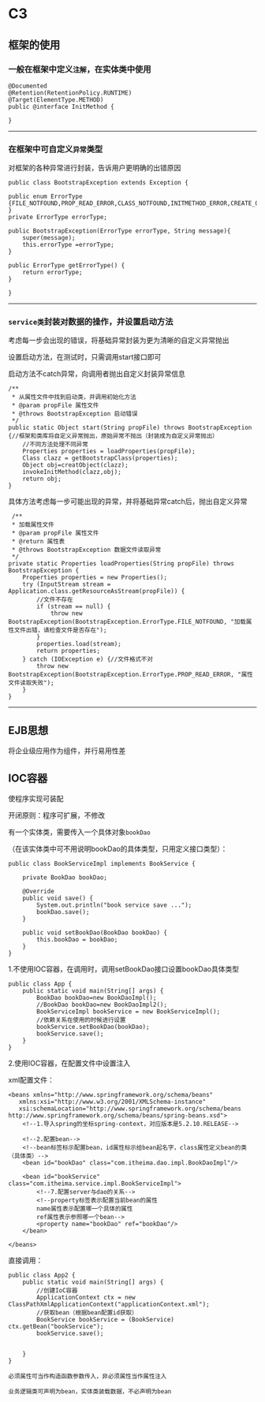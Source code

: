 # C3
## 框架的使用

### 一般在框架中定义``注解``，在实体类中使用

    @Documented
    @Retention(RetentionPolicy.RUNTIME)
    @Target(ElementType.METHOD)
    public @interface InitMethod {

    }

*******************


### 在框架中可自定义``异常``类型

对框架的各种异常进行封装，告诉用户更明确的出错原因

    public class BootstrapException extends Exception {

    public enum ErrorType {FILE_NOTFOUND,PROP_READ_ERROR,CLASS_NOTFOUND,INITMETHOD_ERROR,CREATE_OBJECT_ERROR,METHOD_CALL_ERROR }
    private ErrorType errorType;

    public BootstrapException(ErrorType errorType, String message){
        super(message);
        this.errorType =errorType;
    }

    public ErrorType getErrorType() {
        return errorType;
    }

    }

********************

### ``service类``封装对数据的操作，并设置启动方法
考虑每一步会出现的错误，将基础异常封装为更为清晰的自定义异常抛出

设置启动方法，在测试时，只需调用start接口即可




启动方法不catch异常，向调用者抛出自定义封装异常信息

    /**
     * 从属性文件中找到启动类，并调用初始化方法
     * @param propFile 属性文件
     * @throws BootstrapException 启动错误
     */
    public static Object start(String propFile) throws BootstrapException {//框架和类库将自定义异常抛出，原始异常不抛出（封装成为自定义异常抛出）
        //不同方法处理不同异常
        Properties properties = loadProperties(propFile);
        Class clazz = getBootstrapClass(properties);
        Object obj=creatObject(clazz);
        invokeInitMethod(clazz,obj);
        return obj;
    }


具体方法考虑每一步可能出现的异常，并将基础异常catch后，抛出自定义异常

     /**
     * 加载属性文件
     * @param propFile 属性文件
     * @return 属性表
     * @throws BootstrapException 数据文件读取异常
     */
    private static Properties loadProperties(String propFile) throws BootstrapException {
        Properties properties = new Properties();
        try (InputStream stream = Application.class.getResourceAsStream(propFile)) {
            //文件不存在
            if (stream == null) {
                throw new BootstrapException(BootstrapException.ErrorType.FILE_NOTFOUND, "加载属性文件出错，请检查文件是否存在");
            }
            properties.load(stream);
            return properties;
        } catch (IOException e) {//文件格式不对
            throw new BootstrapException(BootstrapException.ErrorType.PROP_READ_ERROR, "属性文件读取失败");
        }
    }

**************

## EJB思想
将企业级应用作为组件，并行易用性差

## IOC容器
使程序实现可装配

开闭原则：程序可扩展，不修改

有一个实体类，需要传入一个具体对象``bookDao``

（在该实体类中可不用说明bookDao的具体类型，只用定义接口类型）：




    public class BookServiceImpl implements BookService {
   
        private BookDao bookDao;

        @Override
        public void save() {
            System.out.println("book service save ...");
            bookDao.save();
        }
       
        public void setBookDao(BookDao bookDao) {
            this.bookDao = bookDao;
        }
    }


1.不使用IOC容器，在调用时，调用setBookDao接口设置bookDao具体类型

    public class App {
        public static void main(String[] args) {
            BookDao bookDao=new BookDaoImpl();
            //BookDao bookDao=new BookDaoImpl2();
            BookServiceImpl bookService = new BookServiceImpl();
            //依赖关系在使用的时候进行设置
            bookService.setBookDao(bookDao);
            bookService.save();
        }
    }

2.使用IOC容器，在配置文件中设置注入

xml配置文件：

    <beans xmlns="http://www.springframework.org/schema/beans"
       xmlns:xsi="http://www.w3.org/2001/XMLSchema-instance"
       xsi:schemaLocation="http://www.springframework.org/schema/beans http://www.springframework.org/schema/beans/spring-beans.xsd">
        <!--1.导入spring的坐标spring-context，对应版本是5.2.10.RELEASE-->

        <!--2.配置bean-->
        <!--bean标签标示配置bean，id属性标示给bean起名字，class属性定义bean的类（具体类）-->
        <bean id="bookDao" class="com.itheima.dao.impl.BookDaoImpl"/>

        <bean id="bookService" class="com.itheima.service.impl.BookServiceImpl">
            <!--7.配置server与dao的关系-->
            <!--property标签表示配置当前bean的属性
            name属性表示配置哪一个具体的属性
            ref属性表示参照哪一个bean-->
            <property name="bookDao" ref="bookDao"/>
        </bean>

    </beans>


直接调用：

    public class App2 {
        public static void main(String[] args) {
            //创建IoC容器
            ApplicationContext ctx = new ClassPathXmlApplicationContext("applicationContext.xml");
            //获取bean（根据bean配置id获取）
            BookService bookService = (BookService) ctx.getBean("bookService");
            bookService.save();


        }
    }

``必须属性可当作构造函数参数传入，非必须属性当作属性注入``


``业务逻辑类可声明为bean，实体类装载数据，不必声明为bean``




    


   